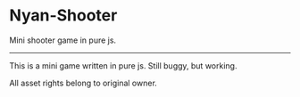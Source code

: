 # Nyan-Shooter
Mini shooter game in pure js.

---

This is a mini game written in pure js.
Still buggy, but working.

All asset rights belong to original owner.
